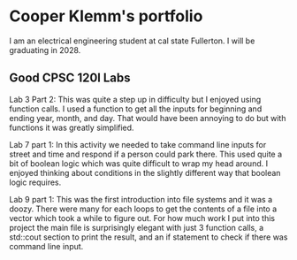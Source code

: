 
# Cooper Klemm's portfolio

I am an electrical engineering student at cal state Fullerton. I will be graduating in 2028. 

## Good CPSC 120l Labs

Lab 3 Part 2: This was quite a step up in difficulty but I enjoyed using function calls. I used a function to get all the inputs for beginning and ending year, month, and day. That would have been annoying to do but with functions it was greatly simplified. 

Lab 7 part 1: In this activity we needed to take command line inputs for street and time and respond if a person could park there. This used quite a bit of boolean logic which was quite difficult to wrap my head around. I enjoyed thinking about conditions in the slightly different way that boolean logic requires. 

Lab 9 part 1: This was the first introduction into file systems and it was a doozy. There were many for each loops to get the contents of a file into a vector which took a while to figure out. For how much work I put into this project the main file is surprisingly elegant with just 3 function calls, a std::cout section to print the result, and an if statement to check if there was command line input. 
